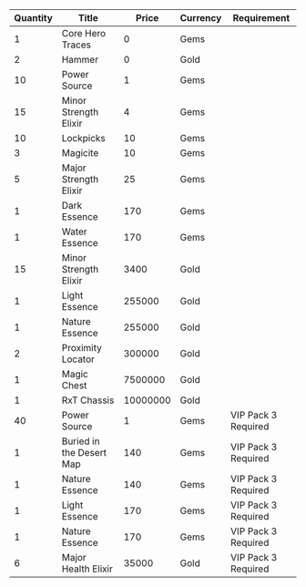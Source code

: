 | Quantity | Title | Price | Currency |  Requirement |
| -------- | ----- | ----- | -------- |  ----------- |
| 1 | Core Hero Traces | 0 | Gems |  |
| 2 | Hammer | 0 | Gold |  |
| 10 | Power Source | 1 | Gems |  |
| 15 | Minor Strength Elixir | 4 | Gems |  |
| 10 | Lockpicks | 10 | Gems |  |
| 3 | Magicite | 10 | Gems |  |
| 5 | Major Strength Elixir | 25 | Gems |  |
| 1 | Dark Essence | 170 | Gems |  |
| 1 | Water Essence | 170 | Gems |  |
| 15 | Minor Strength Elixir | 3400 | Gold |  |
| 1 | Light Essence | 255000 | Gold |  |
| 1 | Nature Essence | 255000 | Gold |  |
| 2 | Proximity Locator | 300000 | Gold |  |
| 1 | Magic Chest | 7500000 | Gold |  |
| 1 | RxT Chassis | 10000000 | Gold |  |
| 40 | Power Source | 1 | Gems | VIP Pack 3 Required |
| 1 | Buried in the Desert Map | 140 | Gems | VIP Pack 3 Required |
| 1 | Nature Essence | 140 | Gems | VIP Pack 3 Required |
| 1 | Light Essence | 170 | Gems | VIP Pack 3 Required |
| 1 | Nature Essence | 170 | Gems | VIP Pack 3 Required |
| 6 | Major Health Elixir | 35000 | Gold | VIP Pack 3 Required |
